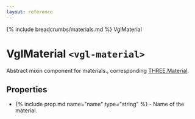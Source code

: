 ```yaml
---
layout: reference
---
```

{% include breadcrumbs/materials.md %} VglMaterial
# VglMaterial `<vgl-material>`
Abstract mixin component for materials., corresponding [THREE.Material](https://threejs.org/docs/index.html#api/materials/Material).
## Properties
* {% include prop.md name="name" type="string" %} - Name of the material.
